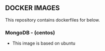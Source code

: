 ## DOCKER IMAGES
This repository contains dockerfiles for below.

### MongoDB - (centos)
* This image is based on ubuntu
